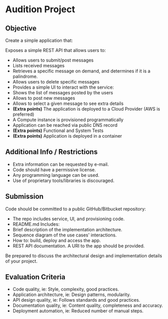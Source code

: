 # Audition Project
## Objective
Create a simple application that:

Exposes a simple REST API that allows users to:
- Allows users to submit/post messages
- Lists received messages
- Retrieves a specific message on demand, and determines if it is a palindrome.
- Allows users to delete specific messages
- Provides a simple UI to interact with the service:
- Shows the list of messages posted by the users
- Allows to post new messages
- Allows to select a given message to see extra details
- **(Extra points)** The application is deployed to a Cloud Provider (AWS is preferred)
- A Compute instance is provisioned programmatically
- Application can be reached via public DNS record
- **(Extra points)** Functional and System Tests
- **(Extra points)** Application is deployed in a container

## Additional Info / Restrictions
- Extra information can be requested by e-mail.
- Code should have a permissive license.
- Any programming language can be used.
- Use of proprietary tools/libraries is discouraged.

## Submission
Code should be committed to a public GitHub/Bitbucket repository:
- The repo includes service, UI, and provisioning code.
- README.md Includes:
- Brief description of the implementation architecture.
- Sequence diagram of the use cases' interactions.
- How to: build, deploy and access the app.
- REST API documentation.
A URI to the app should be provided.

Be prepared to discuss the architectural design and implementation details of your project.

## Evaluation Criteria
- Code quality, ie: Style, complexity, good practices.
- Application architecture, ie: Design patterns, modularity.
- API design quality, ie: Follows standards and good practices.
- Documentation quality, ie: Content quality, completeness and accuracy.
- Deployment automation, ie: Reduced number of manual steps.
